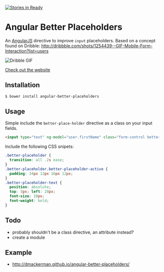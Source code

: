 [![Stories in Ready](https://badge.waffle.io/dmackerman/angular-better-placeholders.png?label=ready&title=Ready)](https://waffle.io/dmackerman/angular-better-placeholders)
# Angular Better Placeholders

An [AngularJS](http://angularjs.org/) directive to improve `input` placeholders. Based on a concept found on Dribble:
http://dribbble.com/shots/1254439--GIF-Mobile-Form-Interaction?list=users

![Dribble GIF](http://dribbble.s3.amazonaws.com/users/6410/screenshots/1254439/form-animation-_gif_.gif)

[Check out the website](http://dmackerman.github.io/angular-better-placeholders/#/)

## Installation
``` bash
$ bower install angular-better-placeholders
```


## Usage
Simple include the `better-place-holder` directive as a class on your input fields.

``` html
<input type="text" ng-model="user.firstName" class="form-control better-placeholder" placeholder="First Name" />
```

Include the following CSS snipets:

``` css
.better-placeholder {
  transition: all .2s ease;
}
.better-placeholder.better-placeholder-active {
  padding: 34px 12px 16px 12px;
}
.better-placeholder-text {
  position: absolute;
  top: 5px; left: 28px;
  font-size: 10px;
  font-weight: bold;
}
```    

## Todo
- probably shouldn't be a class directive, an attribute instead?
- create a module

## Example
- http://dmackerman.github.io/angular-better-placeholders/
